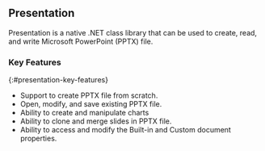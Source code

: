 ## Presentation
Presentation is a native .NET class library that can be used to create, read, and write Microsoft PowerPoint (PPTX) file.

### Key Features
{:#presentation-key-features}
* Support to create PPTX file from scratch.
* Open, modify, and save existing PPTX file.
* Ability to create and manipulate charts
* Ability to clone and merge slides in PPTX file.
* Ability to access and modify the Built-in and Custom document properties.